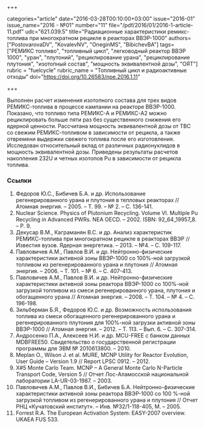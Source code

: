 +++

categories="article"
date="2016-03-28T00:10:00+03:00"
issue="2016-01"
issue_name="2016 - №01"
number="11"
file="/pdf/2016/01/2016-1-article-11.pdf"
udc="621.039.5"
title="Радиационные характеристики ремикс-топлива при многократном рецикле в реакторах ВВЭР-1000"
authors=["PostovarovaDV", "KovalevNV", "OneginMS", "BibichevBA"]
tags=["РЕМИКС топливо", "топливный цикл", "легководный реактор ВВЭР 1000", "уран", "плутоний", "рециклирование урана", "рециклирование плутония", "изотопный состав", "мощность эквивалентной дозы", "ОЯТ"]
rubric = "fuelcycle"
rubric_name = "Топливный цикл и радиоактивные отходы"
doi="https://doi.org/10.26583/npe.2016.1.11"

+++

Выполнен расчет изменения изотопного состава для трех видов РЕМИКС-топлива в процессе кампании на реакторе ВВЭР-1000. Показано, что топливо типа РЕМИКС-А и РЕМИКС-А2 можно рециклировать больше пяти раз без существенного снижения его ядерной ценности. Рассчитана мощность эквивалентной дозы от ТВС со свежим РЕМИКС-топливом в зависимости от рецикла, а также отвремени выдержки свежего топлива после его изготовления. Исследован относительный вклад от различных радионуклидов в мощность эквивалентной дозы. Приведены результаты расчетов накопления 232U и четных изотопов Pu в зависимости от рецикла топлива.

### Ссылки

1. Федоров Ю.С., Бибичев Б.А. и др. Использование регенерированного урана и плутония в тепловых реакторах // Атомная энергия. – 2005. – Т. 99. – № 2. – С. 136-141.
2. Nuclear Science. Physics of Plutonium Recycling. Volume VI. Multiple Pu Recycling in Advanced PWRs. NEA OECD. – 2002. ISBN: 92_64_19957_8. – P. 9.
3. Декусар В.М., Каграманян В.С. и др. Анализ характеристик РЕМИКС-топлива при многократном рецикле в реакторах ВВЭР // Известия вузов. Ядерная энергетика. – 2013. – №4. – С. 109-117.
4. Павловичев А.М., Павлов В.И. и др. Нейтронно-физические характеристики активной зоны ВВЭР-1000 со 100%-ной загрузкой топливом из регенерированного урана и плутония // Атомная энергия. – 2006. – Т. 101. – № 6. – С. 407-413.
5. Павловичев А.М., Павлов В.И. и др. Нейтронно-физические характеристики активной зоны реактора ВВЭР-1000 со 100%-ной загрузкой топливом из смеси регенерированного урана, плутония и обогащенного урана // Атомная энергия. – 2008. – Т. 104. – № 4. – С. 196-198.
6. Зильберман Б.Я., Федоров Ю.С. и др. Возможность использования топлива из смеси обогащенного регенерированного урана и регенерированного плутония для 100%-ной загрузки активной зоны ВВЭР-1000 // Атомная энергия. – 2012. – Т. 113. – Вып. 6. – С. 307-314.
7. Андросенко П.А., Алексеев Н.И. и др. MCU-FREE с банком данных MDBFREE50. Свидетельство о государственной регистрации программы для ЭВМ № 2010613800. – 2010.
8. Meplan O., Wilson J. et al. MURE, MCNP Utility for Reactor Evolution, User Guide – Version 1.9 // Report LPSC 0912. – 2012.
9. X#5 Monte Carlo Team. MCNP – A General Monte Carlo N-Particle Transport Code, Version 5 // Отчет Лос-Аламосской национальной лаборатории LA-UR-03-1987. – 2003.
10. Павловичев А.М., Павлов В.И., Бибичев Б.А. Нейтронно-физические характеристики активной зоны реактора ВВЭР-1000 со 100 %-ной загрузкой топливом из регенерированного урана и плутония // Отчет РНЦ «Кучатовский институт». – Инв. №32/1-118-405, М. – 2005.
11. Forrest R.A. The European Activation System: EASY-2007 overview. UKAEA FUS 533.